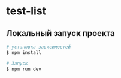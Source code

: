 # test-list

## Локальный запуск проекта

```bash
# установка зависимостей
$ npm install

# Запуск
$ npm run dev
```
